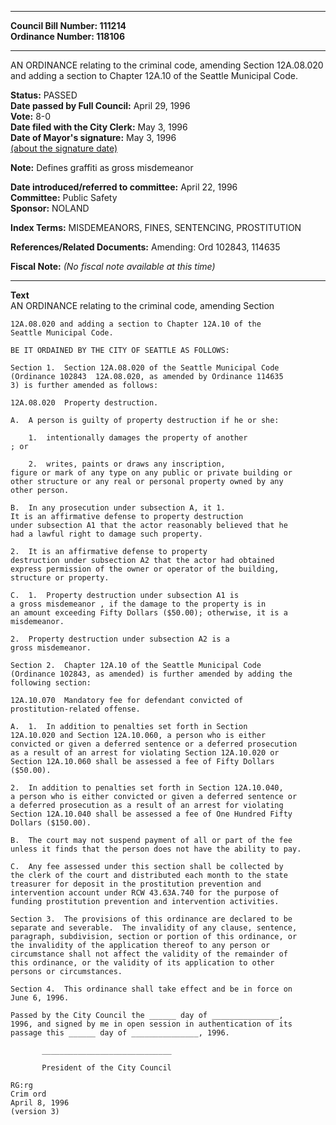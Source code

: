 * * * * *  
  
**Council Bill Number: [](#h0)[](#h2)111214**   
**Ordinance Number: 118106**  
  
* * * * *  
  
AN ORDINANCE relating to the criminal code, amending Section 12A.08.020 and adding a section to Chapter 12A.10 of the Seattle Municipal Code.  
  
**Status:** PASSED   
**Date passed by Full Council:** April 29, 1996   
**Vote:** 8-0   
**Date filed with the City Clerk:** May 3, 1996   
**Date of Mayor's signature:** May 3, 1996   
[(about the signature date)](/~public/approvaldate.htm)   
  
**Note:** Defines graffiti as gross misdemeanor  
  
  
**Date introduced/referred to committee:** April 22, 1996   
**Committee:** Public Safety   
**Sponsor:** NOLAND   
  
**Index Terms:** MISDEMEANORS, FINES, SENTENCING, PROSTITUTION  
  
**References/Related Documents:** Amending: Ord 102843, 114635  
  
**Fiscal Note:** *(No fiscal note available at this time)*  
  
* * * * *  
  
**Text**  
    AN ORDINANCE relating to the criminal code, amending Section  
  
    12A.08.020 and adding a section to Chapter 12A.10 of the  
    Seattle Municipal Code.  
  
    BE IT ORDAINED BY THE CITY OF SEATTLE AS FOLLOWS:  
  
    Section 1.  Section 12A.08.020 of the Seattle Municipal Code  
    (Ordinance 102843  12A.08.020, as amended by Ordinance 114635  
    3) is further amended as follows:  
  
    12A.08.020  Property destruction.  
  
    A.  A person is guilty of property destruction if he or she:  
  
        1.  intentionally damages the property of another  
    ; or  
  
        2.  writes, paints or draws any inscription,  
    figure or mark of any type on any public or private building or  
    other structure or any real or personal property owned by any  
    other person.  
  
    B.  In any prosecution under subsection A, it 1.  
    It is an affirmative defense to property destruction  
    under subsection A1 that the actor reasonably believed that he  
    had a lawful right to damage such property.  
  
    2.  It is an affirmative defense to property  
    destruction under subsection A2 that the actor had obtained  
    express permission of the owner or operator of the building,  
    structure or property.  
  
    C.  1.  Property destruction under subsection A1 is  
    a gross misdemeanor , if the damage to the property is in  
    an amount exceeding Fifty Dollars ($50.00); otherwise, it is a  
    misdemeanor.  
  
    2.  Property destruction under subsection A2 is a  
    gross misdemeanor.  
  
    Section 2.  Chapter 12A.10 of the Seattle Municipal Code  
    (Ordinance 102843, as amended) is further amended by adding the  
    following section:  
  
    12A.10.070  Mandatory fee for defendant convicted of  
    prostitution-related offense.  
  
    A.  1.  In addition to penalties set forth in Section  
    12A.10.020 and Section 12A.10.060, a person who is either  
    convicted or given a deferred sentence or a deferred prosecution  
    as a result of an arrest for violating Section 12A.10.020 or  
    Section 12A.10.060 shall be assessed a fee of Fifty Dollars  
    ($50.00).  
  
    2.  In addition to penalties set forth in Section 12A.10.040,  
    a person who is either convicted or given a deferred sentence or  
    a deferred prosecution as a result of an arrest for violating  
    Section 12A.10.040 shall be assessed a fee of One Hundred Fifty  
    Dollars ($150.00).  
  
    B.  The court may not suspend payment of all or part of the fee  
    unless it finds that the person does not have the ability to pay.  
  
    C.  Any fee assessed under this section shall be collected by  
    the clerk of the court and distributed each month to the state  
    treasurer for deposit in the prostitution prevention and  
    intervention account under RCW 43.63A.740 for the purpose of  
    funding prostitution prevention and intervention activities.  
  
    Section 3.  The provisions of this ordinance are declared to be  
    separate and severable.  The invalidity of any clause, sentence,  
    paragraph, subdivision, section or portion of this ordinance, or  
    the invalidity of the application thereof to any person or  
    circumstance shall not affect the validity of the remainder of  
    this ordinance, or the validity of its application to other  
    persons or circumstances.  
  
    Section 4.  This ordinance shall take effect and be in force on  
    June 6, 1996.  
  
    Passed by the City Council the ______ day of _______________,  
    1996, and signed by me in open session in authentication of its  
    passage this ______ day of _______________, 1996.  
  
           _____________________________  
  
           President of the City Council  
  
    RG:rg  
    Crim ord  
    April 8, 1996  
    (version 3)  
